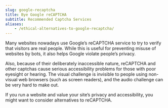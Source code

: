 ```yaml
---
slug: google-recaptcha
title: Bye Google reCAPTCHA
subtitle: Recommended Captcha Services
aliases:
    - /ethical-alternatives-to-google-recaptcha/
---
```

Many websites nowadays use Google’s reCAPTCHA service to try to verify that visitors are real people. While this is useful for preventing misuse of websites by bots, it also helps Google violate people’s privacy.

Also, because of their deliberately inaccessible nature, reCAPTCHA and other captchas cause serious accessibility problems for those with poor eyesight or hearing. The visual challenge is invisible to people using non-visual web browsers (such as screen readers), and the audio challenge can be very hard to make out.

If you run a website and value your site’s privacy and accessibility, you might want to consider alternatives to reCAPTCHA.